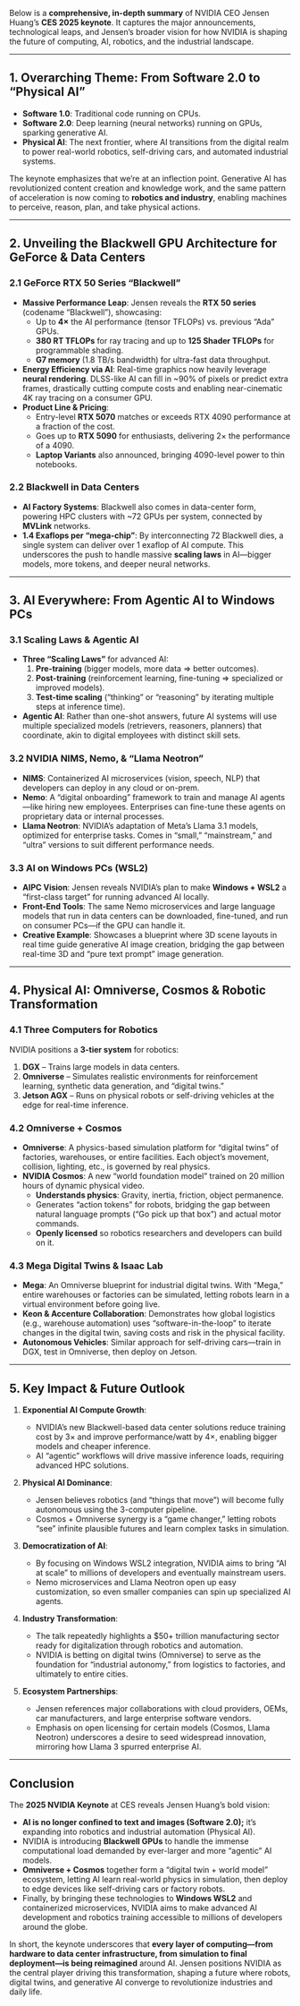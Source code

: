 Below is a **comprehensive, in-depth summary** of NVIDIA CEO Jensen Huang’s **CES 2025 keynote**. It captures the major announcements, technological leaps, and Jensen’s broader vision for how NVIDIA is shaping the future of computing, AI, robotics, and the industrial landscape.

---

## 1. Overarching Theme: From Software 2.0 to “Physical AI”
- **Software 1.0**: Traditional code running on CPUs.  
- **Software 2.0**: Deep learning (neural networks) running on GPUs, sparking generative AI.  
- **Physical AI**: The next frontier, where AI transitions from the digital realm to power real-world robotics, self-driving cars, and automated industrial systems.

The keynote emphasizes that we’re at an inflection point. Generative AI has revolutionized content creation and knowledge work, and the same pattern of acceleration is now coming to **robotics and industry**, enabling machines to perceive, reason, plan, and take physical actions.

---

## 2. Unveiling the Blackwell GPU Architecture for GeForce & Data Centers

### 2.1 GeForce RTX 50 Series “Blackwell”
- **Massive Performance Leap**: Jensen reveals the **RTX 50 series** (codename “Blackwell”), showcasing:
  - Up to **4×** the AI performance (tensor TFLOPs) vs. previous “Ada” GPUs.  
  - **380 RT TFLOPs** for ray tracing and up to **125 Shader TFLOPs** for programmable shading.  
  - **G7 memory** (1.8 TB/s bandwidth) for ultra-fast data throughput.
- **Energy Efficiency via AI**: Real-time graphics now heavily leverage **neural rendering**. DLSS-like AI can fill in ~90% of pixels or predict extra frames, drastically cutting compute costs and enabling near-cinematic 4K ray tracing on a consumer GPU.
- **Product Line & Pricing**:  
  - Entry-level **RTX 5070** matches or exceeds RTX 4090 performance at a fraction of the cost.  
  - Goes up to **RTX 5090** for enthusiasts, delivering 2× the performance of a 4090.  
  - **Laptop Variants** also announced, bringing 4090-level power to thin notebooks.

### 2.2 Blackwell in Data Centers
- **AI Factory Systems**: Blackwell also comes in data-center form, powering HPC clusters with ~72 GPUs per system, connected by **MVLink** networks.  
- **1.4 Exaflops per “mega-chip”**: By interconnecting 72 Blackwell dies, a single system can deliver over 1 exaflop of AI compute. This underscores the push to handle massive **scaling laws** in AI—bigger models, more tokens, and deeper neural networks.

---

## 3. AI Everywhere: From Agentic AI to Windows PCs

### 3.1 Scaling Laws & Agentic AI
- **Three “Scaling Laws”** for advanced AI:  
  1. **Pre-training** (bigger models, more data => better outcomes).  
  2. **Post-training** (reinforcement learning, fine-tuning => specialized or improved models).  
  3. **Test-time scaling** (“thinking” or “reasoning” by iterating multiple steps at inference time).
- **Agentic AI**: Rather than one-shot answers, future AI systems will use multiple specialized models (retrievers, reasoners, planners) that coordinate, akin to digital employees with distinct skill sets.

### 3.2 NVIDIA NIMS, Nemo, & “Llama Neotron”
- **NIMS**: Containerized AI microservices (vision, speech, NLP) that developers can deploy in any cloud or on-prem.  
- **Nemo**: A “digital onboarding” framework to train and manage AI agents—like hiring new employees. Enterprises can fine-tune these agents on proprietary data or internal processes.  
- **Llama Neotron**: NVIDIA’s adaptation of Meta’s Llama 3.1 models, optimized for enterprise tasks. Comes in “small,” “mainstream,” and “ultra” versions to suit different performance needs.

### 3.3 AI on Windows PCs (WSL2)
- **AIPC Vision**: Jensen reveals NVIDIA’s plan to make **Windows + WSL2** a “first-class target” for running advanced AI locally.  
- **Front-End Tools**: The same Nemo microservices and large language models that run in data centers can be downloaded, fine-tuned, and run on consumer PCs—if the GPU can handle it.  
- **Creative Example**: Showcases a blueprint where 3D scene layouts in real time guide generative AI image creation, bridging the gap between real-time 3D and “pure text prompt” image generation.

---

## 4. Physical AI: Omniverse, Cosmos & Robotic Transformation

### 4.1 Three Computers for Robotics
NVIDIA positions a **3-tier system** for robotics:
1. **DGX** – Trains large models in data centers.  
2. **Omniverse** – Simulates realistic environments for reinforcement learning, synthetic data generation, and “digital twins.”  
3. **Jetson AGX** – Runs on physical robots or self-driving vehicles at the edge for real-time inference.

### 4.2 Omniverse + Cosmos
- **Omniverse**: A physics-based simulation platform for “digital twins” of factories, warehouses, or entire facilities. Each object’s movement, collision, lighting, etc., is governed by real physics.  
- **NVIDIA Cosmos**: A new “world foundation model” trained on 20 million hours of dynamic physical video.  
  - **Understands physics**: Gravity, inertia, friction, object permanence.  
  - Generates “action tokens” for robots, bridging the gap between natural language prompts (“Go pick up that box”) and actual motor commands.  
  - **Openly licensed** so robotics researchers and developers can build on it.

### 4.3 Mega Digital Twins & Isaac Lab
- **Mega**: An Omniverse blueprint for industrial digital twins. With “Mega,” entire warehouses or factories can be simulated, letting robots learn in a virtual environment before going live.  
- **Keon & Accenture Collaboration**: Demonstrates how global logistics (e.g., warehouse automation) uses “software-in-the-loop” to iterate changes in the digital twin, saving costs and risk in the physical facility.  
- **Autonomous Vehicles**: Similar approach for self-driving cars—train in DGX, test in Omniverse, then deploy on Jetson.

---

## 5. Key Impact & Future Outlook

1. **Exponential AI Compute Growth**:  
   - NVIDIA’s new Blackwell-based data center solutions reduce training cost by 3× and improve performance/watt by 4×, enabling bigger models and cheaper inference.  
   - AI “agentic” workflows will drive massive inference loads, requiring advanced HPC solutions.

2. **Physical AI Dominance**:  
   - Jensen believes robotics (and “things that move”) will become fully autonomous using the 3-computer pipeline.  
   - Cosmos + Omniverse synergy is a “game changer,” letting robots “see” infinite plausible futures and learn complex tasks in simulation.

3. **Democratization of AI**:  
   - By focusing on Windows WSL2 integration, NVIDIA aims to bring “AI at scale” to millions of developers and eventually mainstream users.  
   - Nemo microservices and Llama Neotron open up easy customization, so even smaller companies can spin up specialized AI agents.

4. **Industry Transformation**:  
   - The talk repeatedly highlights a $50+ trillion manufacturing sector ready for digitalization through robotics and automation.  
   - NVIDIA is betting on digital twins (Omniverse) to serve as the foundation for “industrial autonomy,” from logistics to factories, and ultimately to entire cities.

5. **Ecosystem Partnerships**:  
   - Jensen references major collaborations with cloud providers, OEMs, car manufacturers, and large enterprise software vendors.  
   - Emphasis on open licensing for certain models (Cosmos, Llama Neotron) underscores a desire to seed widespread innovation, mirroring how Llama 3 spurred enterprise AI.

---

## Conclusion

The **2025 NVIDIA Keynote** at CES reveals Jensen Huang’s bold vision: 
- **AI is no longer confined to text and images (Software 2.0);** it’s expanding into robotics and industrial automation (Physical AI).  
- NVIDIA is introducing **Blackwell GPUs** to handle the immense computational load demanded by ever-larger and more “agentic” AI models.  
- **Omniverse + Cosmos** together form a “digital twin + world model” ecosystem, letting AI learn real-world physics in simulation, then deploy to edge devices like self-driving cars or factory robots.  
- Finally, by bringing these technologies to **Windows WSL2** and containerized microservices, NVIDIA aims to make advanced AI development and robotics training accessible to millions of developers around the globe.

In short, the keynote underscores that **every layer of computing—from hardware to data center infrastructure, from simulation to final deployment—is being reimagined** around AI. Jensen positions NVIDIA as the central player driving this transformation, shaping a future where robots, digital twins, and generative AI converge to revolutionize industries and daily life.